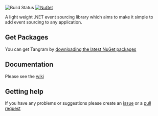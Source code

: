 ![Build Status](https://ci.appveyor.com/api/projects/status/github/RagtimeWilly/tangram?branch=master&svg=true) [![NuGet](https://img.shields.io/nuget/v/Tangram.svg)](https://www.nuget.org/packages/Tangram/)

A light weight .NET event sourcing library which aims to make it simple to add event sourcing to any application.

## Get Packages

You can get Tangram by [downloading the latest NuGet packages](https://github.com/RagtimeWilly/Tangram/wiki/Getting-started)

## Documentation

Please see the [wiki](https://github.com/RagtimeWilly/Tangram/wiki)

## Getting help

If you have any problems or suggestions please create an [issue](https://github.com/RagtimeWilly/Tangram/issues) or a [pull request](https://github.com/RagtimeWilly/Tangram/pulls)